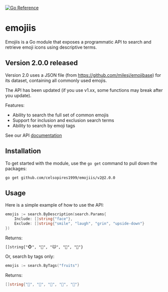 [![Go Reference](https://pkg.go.dev/badge/github.com/celsopires1999/emojiis.svg)](https://pkg.go.dev/github.com/celsopires1999/emojiis)

# emojiis

Emojiis is a Go module that exposes a programmatic API to search and retrieve emoji icons using descriptive terms.

## Version 2.0.0 released

Version 2.0 uses a JSON file (from https://github.com/milesj/emojibase)
for its dataset, containing all commonly used emojis.

The API has been updated (if you use v1.xx, some functions may break after you update).

Features:

- Ability to search the full set of common emojis
- Support for inclusion and exclusion search terms
- Ability to search by emoji tags

See our API [documentation](https://pkg.go.dev/github.com/celsopires1999/emojiis)

## Installation

To get started with the module, use the `go get` command to pull down the packages:

```
go get github.com/celsopires1999/emojiis/v2@2.0.0
```

## Usage

Here is a simple example of how to use the API:

```go
emojis := search.ByDescription(search.Params{
    Include: []string{"face"},
    Exclude: []string{"smile", "laugh", "grin", "upside-down"}
})
```

Returns:

```
[]string{"🐵", "🐶", "🐱", "🐯", "🦊"}
```

Or, search by tags only:

```go
emojis := search.ByTags("fruits")
```

Returns:

```go
[]string{"🍇", "🍈", "🍉", "🍊", "🍋"}
```
